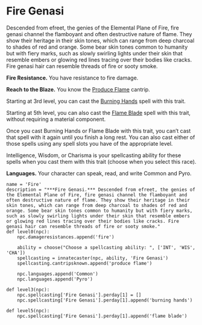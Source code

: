 # Fire Genasi
Descended from efreet, the genies of the Elemental Plane of Fire, fire genasi channel the flamboyant and often destructive nature of flame. They show their heritage in their skin tones, which can range from deep charcoal to shades of red and orange. Some bear skin tones common to humanity but with fiery marks, such as slowly swirling lights under their skin that resemble embers or glowing red lines tracing over their bodies like cracks. Fire genasi hair can resemble threads of fire or sooty smoke.

**Fire Resistance.** You have resistance to fire damage.

**Reach to the Blaze.** You know the [Produce Flame](../../Magic/Spells/produce-flame.md) cantrip. 

Starting at 3rd level, you can cast the [Burning Hands](../../Magic/Spells/burning-hands.md) spell with this trait.

Starting at 5th level, you can also cast the [Flame Blade](../../Magic/Spells/flame-blade.md) spell with this trait, without requiring a material component. 

Once you cast Burning Hands or Flame Blade with this trait, you can’t cast that spell with it again until you finish a long rest. You can also cast either of those spells using any spell slots you have of the appropriate level.

Intelligence, Wisdom, or Charisma is your spellcasting ability for these spells when you cast them with this trait (choose when you select this race).

**Languages.** Your character can speak, read, and write Common and Pyro.

```
name = 'Fire'
description = "***Fire Genasi.*** Descended from efreet, the genies of the Elemental Plane of Fire, fire genasi channel the flamboyant and often destructive nature of flame. They show their heritage in their skin tones, which can range from deep charcoal to shades of red and orange. Some bear skin tones common to humanity but with fiery marks, such as slowly swirling lights under their skin that resemble embers or glowing red lines tracing over their bodies like cracks. Fire genasi hair can resemble threads of fire or sooty smoke."
def level0(npc):
    npc.damageresistances.append('fire')

    ability = choose("Choose a spellcasting ability: ", ['INT', 'WIS', 'CHA'])
    spellcasting = innatecaster(npc, ability, 'Fire Genasi')
    spellcasting.cantripsknown.append('produce flame')

    npc.languages.append('Common')
    npc.languages.append('Pyro')

def level3(npc):
    npc.spellcasting['Fire Genasi'].perday[1] = []
    npc.spellcasting['Fire Genasi'].perday[1].append('burning hands')

def level5(npc):
    npc.spellcasting['Fire Genasi'].perday[1].append('flame blade')
```
